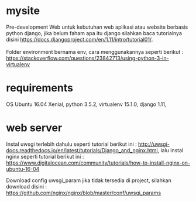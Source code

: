 # mysite
Pre-development Web untuk kebutuhan web aplikasi atau website berbasis python django, jika belum faham apa itu django silahkan baca tutorialnya disini https://docs.djangoproject.com/en/1.11/intro/tutorial01/. <br/><br /> Folder environment bernama env, cara menggunakannya seperti berikut : https://stackoverflow.com/questions/23842713/using-python-3-in-virtualenv

# requirements
OS Ubuntu 16.04 Xenial,
python 3.5.2,
virtualenv 15.1.0,
django 1.11,

# web server
Instal uwsgi terlebih dahulu seperti tutorial berikut ini : http://uwsgi-docs.readthedocs.io/en/latest/tutorials/Django_and_nginx.html, lalu instal nginx seperti tutorial berikut ini : https://www.digitalocean.com/community/tutorials/how-to-install-nginx-on-ubuntu-16-04

Download config uwsgi_param jika tidak tersedia di project, silahkan download disini : https://github.com/nginx/nginx/blob/master/conf/uwsgi_params